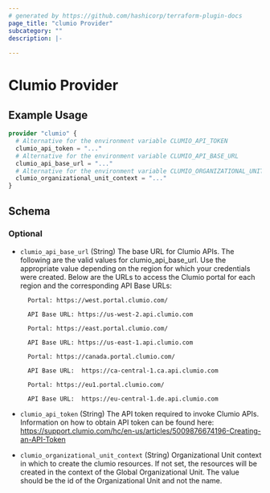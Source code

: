 ```yaml
---
# generated by https://github.com/hashicorp/terraform-plugin-docs
page_title: "clumio Provider"
subcategory: ""
description: |-
  
---
```


# Clumio Provider

## Example Usage

```terraform
provider "clumio" {
  # Alternative for the environment variable CLUMIO_API_TOKEN
  clumio_api_token = "..."
  # Alternative for the environment variable CLUMIO_API_BASE_URL
  clumio_api_base_url = "..."
  # Alternative for the environment variable CLUMIO_ORGANIZATIONAL_UNIT_CONTEXT
  clumio_organizational_unit_context = "..."
}
```

<!-- schema generated by tfplugindocs -->
## Schema

### Optional

- `clumio_api_base_url` (String) The base URL for Clumio APIs. The following are the valid values for clumio_api_base_url. Use the appropriate value depending on the region for which your credentials were created. Below are the URLs to access the Clumio portal for each region and the corresponding API Base URLs:

		Portal: https://west.portal.clumio.com/

		API Base URL: https://us-west-2.api.clumio.com

		Portal: https://east.portal.clumio.com/

		API Base URL: https://us-east-1.api.clumio.com

		Portal: https://canada.portal.clumio.com/

		API Base URL:  https://ca-central-1.ca.api.clumio.com

		Portal: https://eu1.portal.clumio.com/

		API Base URL:  https://eu-central-1.de.api.clumio.com
- `clumio_api_token` (String) The API token required to invoke Clumio APIs. Information on how to obtain API token can be found here: https://support.clumio.com/hc/en-us/articles/5009876674196-Creating-an-API-Token
- `clumio_organizational_unit_context` (String) Organizational Unit context in which to create the clumio resources. If not set, the resources will be created in the context of the Global Organizational Unit. The value should be the id of the Organizational Unit and not the name.

